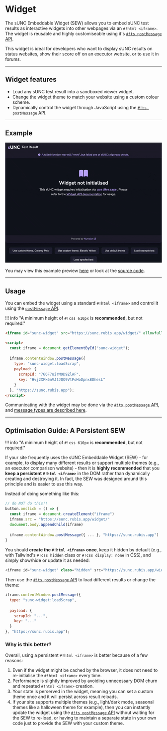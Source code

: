 # Widget

The sUNC Embeddable Widget (SEW) allows you to embed sUNC test results as interactive widgets into other webpages via an `#!html <iframe>`. The widget is reusable and highly customiseable using it's [`#!ts postMessage` API](./postMessage-API/README.md).

This widget is ideal for developers who want to display sUNC results on status websites, show their score off on an executor website, or to use it in forums.

---

## Widget features

- Load any sUNC test result into a sandboxed viewer widget.
- Change the widget theme to match your website using a custom colour scheme.
- Dynamically control the widget through JavaScript using the [`#!ts postMessage` API](./postMessage-API/README.md).

---

## Example

![sUNC Widget Example](./assets/widget.gif)

You may view this example preview [here](./example/) or look at the [source code](https://github.com/sUNC-Utilities/docs.sunc.su/edit/main/docs/About/Integration-Suite/Widget/example).

---

## Usage

You can embed the widget using a standard `#!html <iframe>` and control it using the [`postMessage` API](./postMessage-API/README.md).

!!! info "A minimum height of `#!css 610px` is **recommended**, but not required."

```html title="Embedding the sUNC widget"
<iframe id="sunc-widget" src="https://sunc.rubis.app/widget/" allowfullscreen></iframe>
```

```html title="Sending a message to load a scrap (test result)"
<script>
  const iframe = document.getElementById("sunc-widget");

  iframe.contentWindow.postMessage({
    type: "sunc-widget:loadScrap",
    payload: {
      scrapId: "766F7uirM9D9ZlAF",
      key: "Hvj2XFk6nVJtJQQ9VtPoHoDpnxBDhesL"
    }
  }, "https://sunc.rubis.app");
</script>
```

Communicating with the widget may be done via the [`#!ts postMessage` API](./postMessage-API/README.md), and [message types are described here](./postMessage-API/MessageType.md).

---

## Optimisation Guide: A Persistent SEW

!!! info "A minimum height of `#!css 610px` is **recommended**, but not required."

If your site frequently uses the sUNC Embeddable Widget (SEW) - for example, to display many different results or support multiple themes (e.g., an executor comparison website) - then it is **highly recommended** that you **keep a persistent `#!html <iframe>`** in the DOM rather than dynamically creating and destroying it. In fact, the SEW was designed around this principle and is easier to use this way.

Instead of doing something like this:

```js title="The bad practice of dynamically creating a new iframe each time"
// do NOT do this!!
button.onclick = () => {
  const iframe = document.createElement("iframe")
  iframe.src = "https://sunc.rubis.app/widget/"
  document.body.appendChild(iframe)

  iframe.contentWindow.postMessage({ ... }, "https://sunc.rubis.app")
}
```

You should **create the `#!html <iframe>` once**, keep it hidden by default (e.g., with Tailwind's `#!css hidden` class or `#!css display: none` in CSS), and simply show/hide or update it as needed:

```js title="Creating one persistent widget with the name of 'sunc-widget'"
<iframe id="sunc-widget" class="hidden" src="https://sunc.rubis.app/widget/"></iframe>
```

Then use the [`#!ts postMessage` API](./postMessage-API/README.md) to load different results or change the theme:

```js title="Using the postMessage API to load a different result"
iframe.contentWindow.postMessage({
  type: "sunc-widget:loadScrap",

  payload: {
    scrapId: "...",
    key: "..."
  }
}, "https://sunc.rubis.app");
```

### Why is this better?

Overall, using a persistent `#!html <iframe>` is better because of a few reasons:

1. Even if the widget might be cached by the browser, it does not need to re-initialise the `#!html <iframe>` every time.
2. Performance is slightly improved by avoiding unnecessary DOM churn and repeated `#!html <iframe>` creation.
3. Your state is perserved in the widget, meaning you can set a custom theme once and it will persist across result reloads.
4. If your site supports multiple themes (e.g., light/dark mode, seasonal themes like a halloween theme for example), then you can instantly update the widget using the [`#!ts postMessage` API](./postMessage-API/README.md) without waiting for the SEW to re-load, or having to maintain a separate state in your own code just to provide the SEW with your custom theme.
